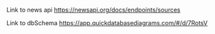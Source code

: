 Link to news api https://newsapi.org/docs/endpoints/sources


Link to dbSchema https://app.quickdatabasediagrams.com/#/d/7RotsV
